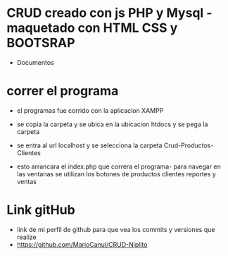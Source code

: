 # CRUD creado con js PHP y Mysql -maquetado con HTML CSS y BOOTSRAP

- Documentos

# correr el programa
- el programas fue corrido con la aplicacion XAMPP
- se copia la carpeta y se ubica en la ubicacion htdocs y se pega la carpeta
- se entra al url localhost y se selecciona la carpeta Crud-Productos-Clientes

- esto arrancara el index.php que correra el  programa- para navegar en las ventanas se utilizan los botones de productos  clientes reportes y ventas




# Link gitHub
- link de mi perfil de github para que vea los commits y versiones que realize
- https://github.com/MarioCanul/CRUD-Niplito